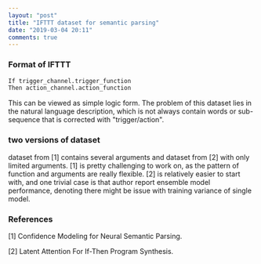 ```yaml
---
layout: "post"
title: "IFTTT dataset for semantic parsing"
date: "2019-03-04 20:11"
comments: true
---
```


### Format of IFTTT

```python
If trigger_channel.trigger_function
Then action_channel.action_function
```
This can be viewed as simple logic form. The problem of this dataset lies in the natural language description, which is not always contain words or sub-sequence that is corrected with "trigger/action".

### two versions of dataset
dataset from [1] contains several arguments and dataset from [2] with only limited arguments. [1] is pretty challenging to work on, as the pattern of function and arguments are really flexible. [2] is relatively easier to start with, and one trivial case is that author report ensemble model performance, denoting there might be issue with training variance of single model.


### References
[1] Confidence Modeling for Neural Semantic Parsing.

[2] Latent Attention For If-Then Program Synthesis.
